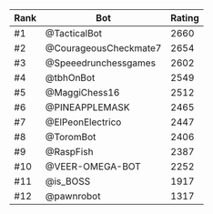 Rank|Bot|Rating
---|---|---
#1|@TacticalBot|2660
#2|@CourageousCheckmate7|2654
#3|@Speeedrunchessgames|2602
#4|@tbhOnBot|2549
#5|@MaggiChess16|2512
#6|@PINEAPPLEMASK|2465
#7|@ElPeonElectrico|2447
#8|@ToromBot|2406
#9|@RaspFish|2387
#10|@VEER-OMEGA-BOT|2252
#11|@is_BOSS|1917
#12|@pawnrobot|1317
